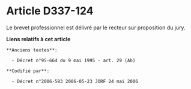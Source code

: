 # Article D337-124

Le brevet professionnel est délivré par le recteur sur proposition du jury.

**Liens relatifs à cet article**

	**Anciens textes**:

	  - Décret n°95-664 du 9 mai 1995 - art. 29 (Ab)

	**Codifié par**:

	  - Décret n°2006-583 2006-05-23 JORF 24 mai 2006
